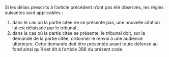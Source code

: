Si les délais prescrits à l’article précédent n’ont pas été observés, les règles suivantes sont applicables :
1. dans le cas où la partie citée ne se présente pas, une nouvelle citation lui est délaissée par le tribunal ;
2. dans le cas où la partie citée se présente, le tribunal doit, sur la demande de la partie citée, ordonner le renvoi à une audience ultérieure.
Cette demande doit être présentée avant toute défense au fond ainsi qu’il est dit à l’article 388 du présent code.